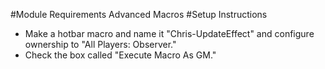 #Module Requirements
Advanced Macros
#Setup Instructions
- Make a hotbar macro and name it "Chris-UpdateEffect" and configure ownership to "All Players: Observer."
- Check the box called "Execute Macro As GM."